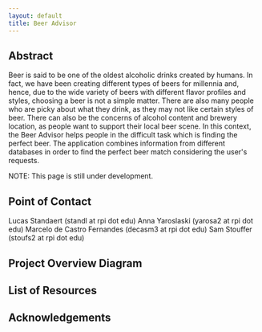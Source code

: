 ```yaml
---
layout: default
title: Beer Advisor
---
```


## Abstract
Beer is said to be one of the oldest alcoholic drinks created by humans. In fact, we have been creating different types of beers for millennia and, hence, due to the wide variety of beers with different flavor profiles and styles, choosing a beer is not a simple matter. There are also many people who are picky about what they drink, as they may not like certain styles of beer. There can also be the concerns of alcohol content and brewery location, as people want to support their local beer scene. In this context, the Beer Advisor helps people in the difficult task which is finding the perfect beer. The application combines information from different databases in order to find the perfect beer match considering the user's requests.

NOTE: This page is still under development.  

## Point of Contact
Lucas Standaert (standl at rpi dot edu)
Anna Yaroslaski (yarosa2 at rpi dot edu)
Marcelo de Castro Fernandes (decasm3 at rpi dot edu)
Sam Stouffer (stoufs2 at rpi dot edu)

## Project Overview Diagram


## List of Resources


## Acknowledgements

